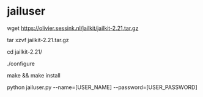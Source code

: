 # jailuser

 wget https://olivier.sessink.nl/jailkit/jailkit-2.21.tar.gz
 
 tar xzvf jailkit-2.21.tar.gz
 
 cd jailkit-2.21/
 
 ./configure
 
  make && make install

  python jailuser.py --name=[USER_NAME] --password=[USER_PASSWORD]
